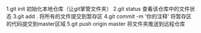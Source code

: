 1.git init 初始化本地仓库（让git掌管文件夹）
2.git status 查看该仓库中的文件状态
3.git add . 将所有的文件提交到暂存区
4.git commit -m '你的注释' 将暂存区的代码提交到master区域
5.git push origin master  将文件夹推送到远程仓库